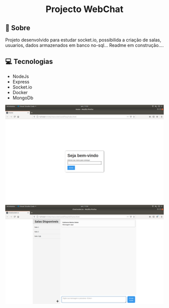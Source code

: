 <h1 align="center">
  Projecto WebChat 
</h1>

## :rocket: Sobre

 Projeto desenvolvido para estudar socket.io, possibilida a criação de salas, usuarios, dados armazenados em banco no-sql...
 Readme em construção.... 

## :computer: Tecnologias
- NodeJs
- Express
- Socket.io
- Docker
- MongoDb

<p align="center">
  <img src=".github/img2.png" alt="screenshot" >
  <img src=".github/img.png" alt="screenshot" >
</p> 
  


